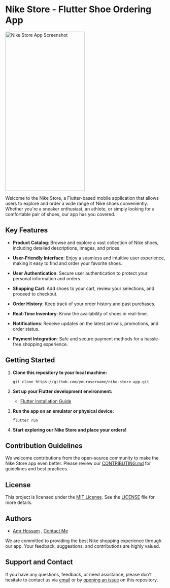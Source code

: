 # Nike Store - Flutter Shoe Ordering App
<img src="https://github.com/3MR7OSSAM/Flutter-Nike-Store/assets/83048066/5ba7f5f9-d4dc-45f7-9032-61fdda4e335e" alt="Nike Store App Screenshot" width="250" height="500">

Welcome to the Nike Store, a Flutter-based mobile application that allows users to explore and order a wide range of Nike shoes conveniently. Whether you're a sneaker enthusiast, an athlete, or simply looking for a comfortable pair of shoes, our app has you covered.

## Key Features

- **Product Catalog**: Browse and explore a vast collection of Nike shoes, including detailed descriptions, images, and prices.

- **User-Friendly Interface**: Enjoy a seamless and intuitive user experience, making it easy to find and order your favorite shoes.

- **User Authentication**: Secure user authentication to protect your personal information and orders.

- **Shopping Cart**: Add shoes to your cart, review your selections, and proceed to checkout.

- **Order History**: Keep track of your order history and past purchases.

- **Real-Time Inventory**: Know the availability of shoes in real-time.

- **Notifications**: Receive updates on the latest arrivals, promotions, and order status.

- **Payment Integration**: Safe and secure payment methods for a hassle-free shopping experience.

## Getting Started

1. **Clone this repository to your local machine:**

   ```shell
   git clone https://github.com/yourusername/nike-store-app.git

2. **Set up your Flutter development environment:**

   - [Flutter Installation Guide](https://flutter.dev/docs/get-started/install)

3. **Run the app on an emulator or physical device:**

   ```shell
   flutter run
   ```

4. **Start exploring our Nike Store and place your orders!**

## Contribution Guidelines

We welcome contributions from the open-source community to make the Nike Store app even better. Please review our [CONTRIBUTING.md](link_to_contributing_guide) for guidelines and best practices.

## License

This project is licensed under the [MIT License](link_to_license). See the [LICENSE](LICENSE) file for more details.

## Authors

- [Amr Hossam]([link_to_your_github_profile](https://github.com/3MR7OSSAM)) , [Contact Me](https://www.facebook.com/amr.hossam.14661)

We are committed to providing the best Nike shopping experience through our app. Your feedback, suggestions, and contributions are highly valued.

## Support and Contact

If you have any questions, feedback, or need assistance, please don't hesitate to contact us via [email](mailto:youremail@example.com) or by [opening an issue](link_to_issues) on this repository.




